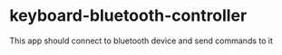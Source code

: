 # keyboard-bluetooth-controller
This app should connect to bluetooth device and send commands to it
